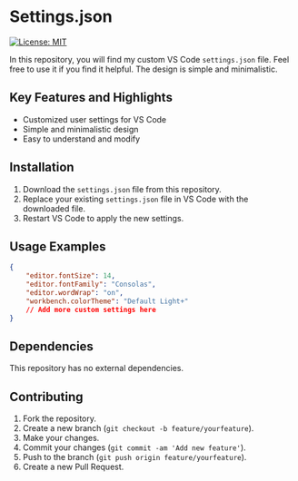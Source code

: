 # Settings.json

[![License: MIT](https://img.shields.io/badge/License-MIT-yellow.svg)](https://opensource.org/licenses/MIT)

In this repository, you will find my custom VS Code `settings.json` file. Feel free to use it if you find it helpful. The design is simple and minimalistic.

## Key Features and Highlights

- Customized user settings for VS Code
- Simple and minimalistic design
- Easy to understand and modify

## Installation

1. Download the `settings.json` file from this repository.
2. Replace your existing `settings.json` file in VS Code with the downloaded file.
3. Restart VS Code to apply the new settings.

## Usage Examples

```json
{
    "editor.fontSize": 14,
    "editor.fontFamily": "Consolas",
    "editor.wordWrap": "on",
    "workbench.colorTheme": "Default Light+"
    // Add more custom settings here
}
```

## Dependencies

This repository has no external dependencies.

## Contributing

1. Fork the repository.
2. Create a new branch (`git checkout -b feature/yourfeature`).
3. Make your changes.
4. Commit your changes (`git commit -am 'Add new feature'`).
5. Push to the branch (`git push origin feature/yourfeature`).
6. Create a new Pull Request.

